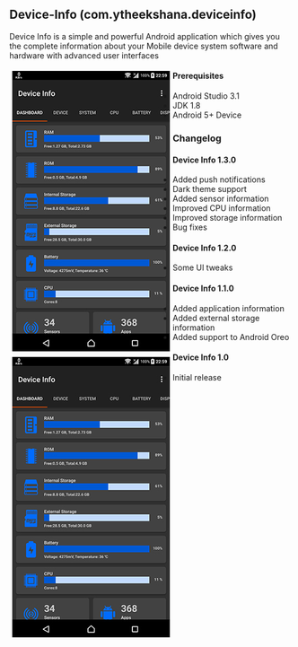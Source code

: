 ## Device-Info (com.ytheekshana.deviceinfo)
Device Info is a simple and powerful Android application which gives you the complete information about your Mobile device system software and hardware with advanced user interfaces

<p align="center"> <img style='float:left;margin:5px;' src="app/src/main/res/drawable/device_info.jpg" /><img style='float:left;margin:5px;' src="app/src/main/res/drawable/device_info.jpg" /></p>

#### Prerequisites
- Android Studio 3.1
- JDK 1.8
- Android 5+ Device

### Changelog
#### Device Info 1.3.0
- Added push notifications
- Dark theme support
- Added sensor information
- Improved CPU information
- Improved storage information
- Bug fixes

#### Device Info 1.2.0
- Some UI tweaks

#### Device Info 1.1.0
- Added application information
- Added external storage information
- Added support to Android Oreo

#### Device Info 1.0
- Initial release
